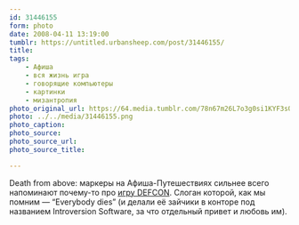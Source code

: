 ```yaml
---
id: 31446155
form: photo
date: 2008-04-11 13:19:00
tumblr: https://untitled.urbansheep.com/post/31446155/
title:
tags:
    - Афиша
    - вся жизнь игра
    - говорящие компьютеры
    - картинки
    - мизантропия
photo_original_url: https://64.media.tumblr.com/78n67m26L7o3g0si1KYF3sOm_640.png
photo: ../../media/31446155.png
photo_caption:
photo_source:
photo_source_url:
photo_source_title:

---
```


<p>Death from above: маркеры на Афиша-Путешествиях сильнее всего напоминают почему-то про <a href="http://steamgames.com/v/index.php?area=game&amp;AppId=1520">игру DEFCON</a>. Слоган которой, как мы помним — “Everybody dies” (и делали её зайчики в конторе под названием Introversion Software, за что отдельный привет и любовь им).</p>
